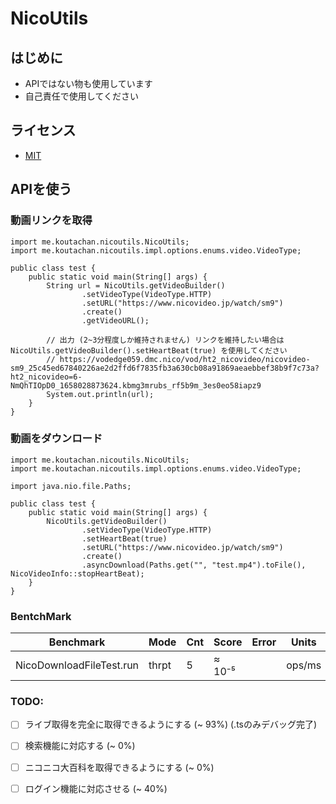 # NicoUtils

## はじめに
 - APIではない物も使用しています
 - 自己責任で使用してください

## ライセンス
 - [MIT](LICENSE)
 
## APIを使う

### 動画リンクを取得
```
import me.koutachan.nicoutils.NicoUtils;
import me.koutachan.nicoutils.impl.options.enums.video.VideoType;

public class test {
    public static void main(String[] args) {
        String url = NicoUtils.getVideoBuilder()
                .setVideoType(VideoType.HTTP)
                .setURL("https://www.nicovideo.jp/watch/sm9")
                .create()
                .getVideoURL();

        // 出力 (2~3分程度しか維持されません) リンクを維持したい場合は NicoUtils.getVideoBuilder().setHeartBeat(true) を使用してください
        // https://vodedge059.dmc.nico/vod/ht2_nicovideo/nicovideo-sm9_25c45ed67840226ae2d2ffd6f7835fb3a630cb08a91869aeaebbef38b9f7c73a?ht2_nicovideo=6-NmQhTIOpD0_1658028873624.kbmg3mrubs_rf5b9m_3es0eo58iapz9
        System.out.println(url);
    }
}
```
### 動画をダウンロード
```
import me.koutachan.nicoutils.NicoUtils;
import me.koutachan.nicoutils.impl.options.enums.video.VideoType;

import java.nio.file.Paths;

public class test {
    public static void main(String[] args) {
        NicoUtils.getVideoBuilder()
                .setVideoType(VideoType.HTTP)
                .setHeartBeat(true)
                .setURL("https://www.nicovideo.jp/watch/sm9")
                .create()
                .asyncDownload(Paths.get("", "test.mp4").toFile(), NicoVideoInfo::stopHeartBeat);
    }
}
```

### BentchMark
| Benchmark                | Mode  | Cnt | Score  | Error  | Units  |
|--------------------------|-------|-----|--------|--------|--------|
| NicoDownloadFileTest.run | thrpt | 5   | ≈ 10⁻⁵ |        | ops/ms |

### TODO:
- [ ] ライブ取得を完全に取得できるようにする (~ 93%) (.tsのみデバッグ完了)
- [ ] 検索機能に対応する (~ 0%)
- [ ] ニコニコ大百科を取得できるようにする (~ 0%)


- [ ] ログイン機能に対応させる (~ 40%)